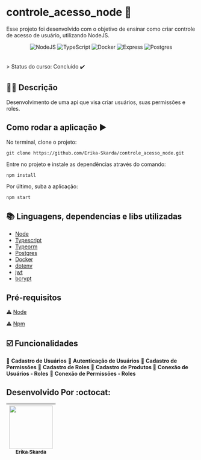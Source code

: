 # controle_acesso_node 🔖

Esse projeto foi desenvolvido com o objetivo de ensinar como criar controle de acesso de usuário, utilizando NodeJS.

<div align="center">
 <img alt="NodeJS" src="https://img.shields.io/badge/node.js-%2343853D.svg?style=for-the-badge&logo=node-dot-js&logoColor=white"/>
 <img alt="TypeScript" src="https://img.shields.io/badge/typescript-%23007ACC.svg?style=for-the-badge&logo=typescript&logoColor=white"/>
 <img alt="Docker" src ="https://img.shields.io/badge/docker-%230db7ed.svg?style=for-the-badge&logo=docker&logoColor=white"/>
  <img alt="Express" src ="https://img.shields.io/badge/express.js-%23404d59.svg?style=for-the-badge&logo=express&logoColor=%2361DAFB"/>
  <img alt="Postgres" src ="https://img.shields.io/badge/postgres-%23316192.svg?style=for-the-badge&logo=postgresql&logoColor=white"/>
</div>
</br>   

</br> 
> Status do curso: Concluído  ✔️
</br>

## ✍🏻 Descrição

Desenvolvimento de uma api que visa criar usuários, suas permissões e roles.

## Como rodar a aplicação :arrow_forward:

No terminal, clone o projeto: 

```
git clone https://github.com/Erika-Skarda/controle_acesso_node.git
```
Entre no projeto e instale as dependências através do comando:
```
npm install
```
Por último, suba a aplicação: 
```
npm start
```

## :books: Linguagens, dependencias e libs utilizadas 

- [Node](https://nodejs.org/en/)
- [Typescript](https://www.typescriptlang.org/)
- [Typeorm](https://typeorm.io/)
- [Postgres](https://www.postgresql.org/)
- [Docker](https://www.docker.com/)
- [dotenv](https://www.npmjs.com/package/dotenv)
- [jwt](https://jwt.io/)
- [bcrypt](https://www.npmjs.com/package/bcryptjs)

## Pré-requisitos

:warning: [Node](https://nodejs.org/en/download/)

:warning: [Npm](https://www.npmjs.com/)

## ☑️ Funcionalidades

🙆‍ <b>Cadastro de Usuários</b>
🙆‍ <b>Autenticação de Usuários</b> 
🙆‍ <b>Cadastro de Permissões</b> 
🙆‍ <b>Cadastro de Roles</b>
🙆‍ <b>Cadastro de Produtos </b> 
🙆‍ <b>Conexão de Usuários - Roles</b> 
🙆‍ <b>Conexão de Permissões - Roles</b> 


## Desenvolvido Por :octocat:

| [<img src="https://avatars1.githubusercontent.com/u/60902843?s=400&u=fca9219fa3416ab4b849077b9248f71d44133283&v=4" width=115><br><sub>Erika Skarda</sub>](https://www.linkedin.com/in/erika-skarda/) | 
| :---: |

